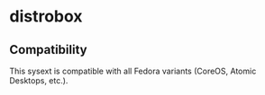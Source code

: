 # distrobox

## Compatibility

This sysext is compatible with all Fedora variants (CoreOS, Atomic Desktops,
etc.).
